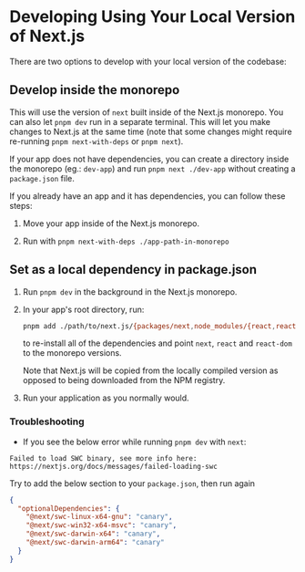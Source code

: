 # Developing Using Your Local Version of Next.js

There are two options to develop with your local version of the codebase:

## Develop inside the monorepo

This will use the version of `next` built inside of the Next.js monorepo. You can also let `pnpm dev` run in a separate terminal. This will let you make changes to Next.js at the same time (note that some changes might require re-running `pnpm next-with-deps` or `pnpm next`).

If your app does not have dependencies, you can create a directory inside the monorepo (eg.: `dev-app`) and run `pnpm next ./dev-app` without creating a `package.json` file.

If you already have an app and it has dependencies, you can follow these steps:

1. Move your app inside of the Next.js monorepo.

2. Run with `pnpm next-with-deps ./app-path-in-monorepo`

## Set as a local dependency in package.json

1. Run `pnpm dev` in the background in the Next.js monorepo.

2. In your app's root directory, run:

   ```sh
   pnpm add ./path/to/next.js/{packages/next,node_modules/{react,react-dom,@types/react,@types/react-dom}}
   ```

   to re-install all of the dependencies and point `next`, `react` and `react-dom` to the monorepo versions.

   Note that Next.js will be copied from the locally compiled version as opposed to being downloaded from the NPM registry.

3. Run your application as you normally would.

### Troubleshooting

- If you see the below error while running `pnpm dev` with `next`:

```
Failed to load SWC binary, see more info here: https://nextjs.org/docs/messages/failed-loading-swc
```

Try to add the below section to your `package.json`, then run again

```json
{
  "optionalDependencies": {
    "@next/swc-linux-x64-gnu": "canary",
    "@next/swc-win32-x64-msvc": "canary",
    "@next/swc-darwin-x64": "canary",
    "@next/swc-darwin-arm64": "canary"
  }
}
```

